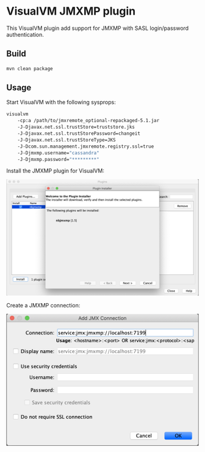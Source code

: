 # VisualVM JMXMP plugin

This VisualVM plugin add support for JMXMP with SASL login/password authentication.

## Build

```bash
mvn clean package
```

## Usage

Start VisualVM with the following sysprops:

```bash
visualvm 
    -cp:a /path/to/jmxremote_optional-repackaged-5.1.jar 
    -J-Djavax.net.ssl.trustStore=truststore.jks 
    -J-Djavax.net.ssl.trustStorePassword=changeit 
    -J-Djavax.net.ssl.trustStoreType=JKS 
    -J-Dcom.sun.management.jmxremote.registry.ssl=true
    -J-Djmxmp.username="cassandra"
    -J-Djmxmp.password="*********"
```

Install the JMXMP plugin for VisualVM:

![install](images/jmxmp-install.png)

Create a JMXMP connection:

![new connection](images/jmxmp-new-connection.png)

